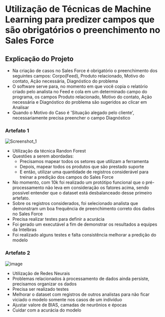 # Utilização de Técnicas de Machine Learning para predizer campos que são obrigatórios o preenchimento no Sales Force

## Explicação do Projeto

- Na criação de casos no Sales Force é obrigatório o preenchimento dos seguintes campos: Corpo(Feed), Produto relacionado, Motivo do contato, Ação necessária, Diagnóstico do problema
- O software serve para, no momento em que você copia o relatório criado pelo analista no Feed e cola em um determinado campo do programa, os campos Produto relacionado, Motivo do contato, Ação necessária e Diagnóstico do problema são sugeridos ao clicar em Analisar
- Quando o Motivo do Caso é 'Situação alegado pelo cliente', necessariamente precisa preencher o campo Diagnóstico

### Artefato 1

![Screenshot_1](https://github.com/user-attachments/assets/9001b919-689a-4f41-a0af-2035cce6c9d3)


- Utilização da técnica Randon Forest
- Questões a serem abordadas:
  - Precisamos mapear todos os setores que utilizam a ferramenta
  - Depois, mapear todos os produtos que são prestado suporte
  - E então, utilizar uma quantidade de registros considerável para treinar a predição dos campos do Sales Force
- No momento, com 10k foi realizado um protótipo funcional que o pré-processamento não leva em consideração os fatores acima, sendo possível entender que o dataset está desbalanceado desse primeiro artefato.
- Sobre os registros considerados, foi selecionado analista que demonstram um boa frequência de preenchimento correto dos dados no Sales Force
- Precisa realizar testes para definir a acurácia
- Foi gerado um executável a fim de demonstrar os resultados a equipes da Intelbras
- Foi realizado alguns testes e falta consistência melhorar a predição do modelo

### Artefato 2

![image](https://github.com/user-attachments/assets/e6416342-d456-4400-949d-86c5d42ecb48)


- Utilização de Redes Neurais
- Problemas relacionados à processamento de dados ainda persiste, precisamos organizar os dados
- Precisa ser realizado testes
- Melhorar o dataset com registros de outros analistas para não ficar viciado o modelo somente nos casos de um indivíduo
- Ajustar valore de BIAS, camadas de neurônios e épocas
- Cuidar com a acurácia do modelo
